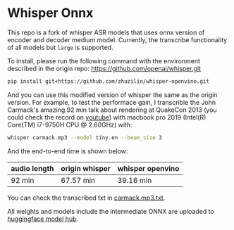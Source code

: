 # Whisper Onnx

This repo is a fork of whisper ASR models that uses onnx version of encoder and decoder medium model. Currently, the transcribe functionality of all models but `large` is supported.

To install, please run the following command with the environment described in the origin repo: https://github.com/openai/whisper.git

```bash
pip install git+https://github.com/zhuzilin/whisper-openvino.git
```

And you can use this modified version of whisper the same as the origin version. For example, to test the performace gain, I transcrible the John Carmack's amazing 92 min talk about rendering at QuakeCon 2013 (you could check the record on [youtube](https://www.youtube.com/watch?v=P6UKhR0T6cs)) with macbook pro 2019 (Intel(R) Core(TM) i7-9750H CPU @ 2.60GHz) with:

```bash
whisper carmack.mp3 --model tiny.en --beam_size 3
```

And the end-to-end time is shown below:

|audio length|origin whisper|whisper openvino|
|-|-|-|
|92 min|67.57 min|39.16 min|

You can check the transcribed txt in [carmack.mp3.txt](./carmack.mp3.txt).

All weights and models include the intermediate ONNX are uploaded to [huggingface model hub](https://huggingface.co/models?search=whisper-openvino).

